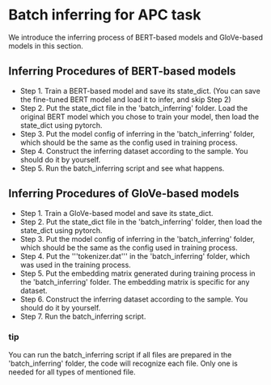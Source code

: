 # Batch inferring for APC task
We introduce the inferring process of BERT-based models and GloVe-based models in this section.

## Inferring Procedures of BERT-based models
* Step 1. Train a BERT-based model and save its state_dict. (You can save the fine-tuned BERT model and load it to infer, and skip Step 2)
* Step 2. Put the state_dict file in the 'batch_inferring' folder. Load the original BERT model which you chose to train your model, then load the state_dict using pytorch. 
* Step 3. Put the model config of inferring in the 'batch_inferring' folder, which should be the same as the config used in training process.
* Step 4. Construct the inferring dataset according to the sample. You should do it by yourself.
* Step 5. Run the batch_inferring script and see what happens.


## Inferring Procedures of GloVe-based models
* Step 1. Train a GloVe-based model and save its state_dict.
* Step 2. Put the state_dict file in the 'batch_inferring' folder, then load the state_dict using pytorch. 
* Step 3. Put the model config of inferring in the 'batch_inferring' folder, which should be the same as the config used in training process.
* Step 4. Put the '''tokenizer.dat''' in the 'batch_inferring' folder, which was used in the training process.
* Step 5. Put the embedding matrix generated during training process in the 'batch_inferring' folder. The embedding matrix is specific for any dataset.
* Step 6. Construct the inferring dataset according to the sample. You should do it by yourself.
* Step 7. Run the batch_inferring script.
 

### tip
You can run the batch_inferring script if all files are prepared in the 'batch_inferring' folder, the code will recognize each file. Only one is needed for all types of mentioned file.
